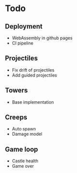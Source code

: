 # Todo
## Deployment
- WebAssembly in github pages
- CI pipeline

## Projectiles
- Fix drift of projectiles
- Add guided projectiles

## Towers
- Base implementation

## Creeps
- Auto spawn
- Damage model

## Game loop
- Castle health
- Game over

